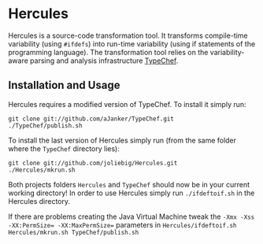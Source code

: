 Hercules
========

Hercules is a source-code transformation tool.
It transforms compile-time variability (using `#ifdefs`) into run-time variability (using if statements of the programming language).
The transformation tool relies on the variability-aware parsing and analysis infrastructure [TypeChef](https://ckaestne.github.io/TypeChef/).


Installation and Usage
----------------------

Hercules requires a modified version of TypeChef. To install it simply run:

    git clone git://github.com/aJanker/TypeChef.git
    ./TypeChef/publish.sh

To install the last version of Hercules simply run (from the same folder where the `TypeChef` directory lies):

	git clone git://github.com/joliebig/Hercules.git
	./Hercules/mkrun.sh

Both projects folders `Hercules` and `TypeChef` should now be in your current working directory! In order to use Hercules simply run `./ifdeftoif.sh` in the Hercules directory.

If there are problems creating the Java Virtual Machine tweak the `-Xmx -Xss -XX:PermSize= -XX:MaxPermSize=` parameters in `Hercules/ifdeftoif.sh Hercules/mkrun.sh TypeChef/publish.sh`